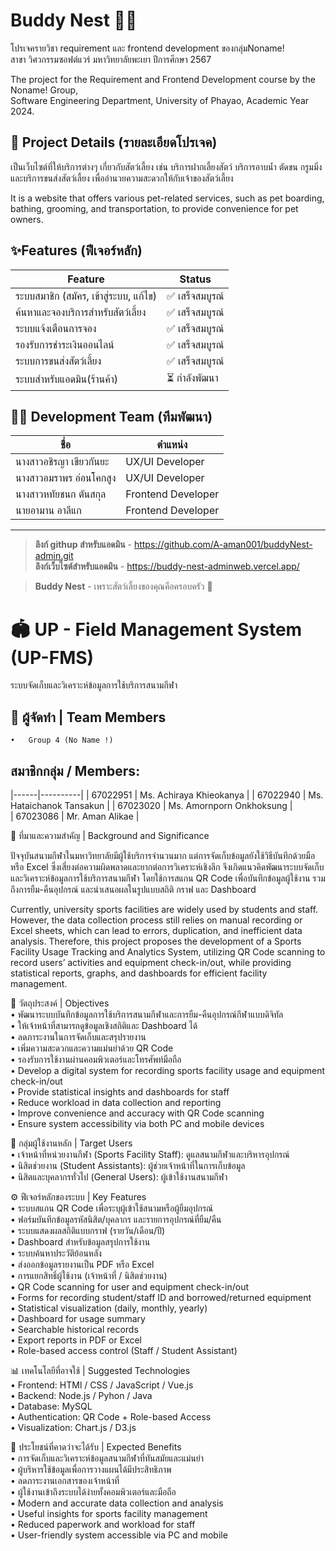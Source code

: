 # Buddy Nest 🐶🐱
โปรเจครายวิชา requirement และ frontend development ของกลุ่มNoname!<br>
สาขา วิศวกรรมซอฟต์แวร์ มหาวิทยาลัยพะเยา ปีการศึกษา 2567

The project for the Requirement and Frontend Development course by the Noname! Group,<br>
Software Engineering Department, University of Phayao, Academic Year 2024.


## 📌 Project Details (รายละเอียดโปรเจค)

เป็นเว็บไซต์ที่ให้บริการต่างๆ เกี่ยวกับสัตว์เลี้ยง เช่น บริการฝากเลี้ยงสัตว์ บริการอาบน้ำ ตัดขน กรูมมิ่ง และบริการขนส่งสัตว์เลี้ยง เพื่ออำนวยความสะดวกให้กับเจ้าของสัตว์เลี้ยง 

It is a website that offers various pet-related services, such as pet boarding, bathing, grooming, and transportation, to provide convenience for pet owners.


## ✨Features (ฟีเจอร์หลัก)
| Feature | Status |
|----------|---------|
| ระบบสมาชิก (สมัคร, เข้าสู่ระบบ, แก้ไข) | ✅ เสร็จสมบูรณ์ |
| ค้นหาและจองบริการสำหรับสัตว์เลี้ยง | ✅ เสร็จสมบูรณ์ |
| ระบบแจ้งเตือนการจอง | ✅ เสร็จสมบูรณ์ |
| รองรับการชำระเงินออนไลน์ | ✅ เสร็จสมบูรณ์ |
| ระบบการขนส่งสัตว์เลี้ยง | ✅ เสร็จสมบูรณ์  |
| ระบบสำหรับแอดมิน(ร้านค้า) | ⏳ กำลังพัฒนา |



## 👨‍💻 Development Team (ทีมพัฒนา)
| ชื่อ | ตำแหน่ง |
|------|----------|
| นางสาวอชิรญา เขียวกันยะ | UX/UI Developer |
| นางสาวอมราพร อ่อนโคกสูง | UX/UI Developer |
| นางสาวหทัยชนก ตันสกุล | Frontend Developer |
| นายอามาน อาลีแก | Frontend Developer |

---
> **ลิงก์ githup สำหรับแอดมิน** - https://github.com/A-aman001/buddyNest-admin.git <br>
> **ลิงก์เว็บไซต์สำหรับแอดมิน** - https://buddy-nest-adminweb.vercel.app/

> **Buddy Nest** - เพราะสัตว์เลี้ยงของคุณคือครอบครัว 🐾



# 🏟️ UP - Field Management System (UP-FMS) 
ระบบจัดเก็บและวิเคราะห์ข้อมูลการใช้บริการสนามกีฬา


## 👥 ผู้จัดทำ | Team Members
	•	Group 4 (No Name !)

## สมาชิกกลุ่ม / Members:<br>

|------|----------|
| 67022951 | Ms. Achiraya Khieokanya | 
| 67022940 | Ms. Hataichanok Tansakun  | 
| 67023020 | Ms. Amornporn Onkhoksung |  
| 67023086 | Mr. Aman Alikae  | 


📌 ที่มาและความสำคัญ | Background and Significance

ปัจจุบันสนามกีฬาในมหาวิทยาลัยมีผู้ใช้บริการจำนวนมาก แต่การจัดเก็บข้อมูลยังใช้วิธีบันทึกด้วยมือหรือ Excel ซึ่งเสี่ยงต่อความผิดพลาดและยากต่อการวิเคราะห์เชิงลึก จึงเกิดแนวคิดพัฒนาระบบจัดเก็บและวิเคราะห์ข้อมูลการใช้บริการสนามกีฬา โดยใช้การสแกน QR Code เพื่อบันทึกข้อมูลผู้ใช้งาน รวมถึงการยืม-คืนอุปกรณ์ และนำเสนอผลในรูปแบบสถิติ กราฟ และ Dashboard

Currently, university sports facilities are widely used by students and staff. However, the data collection process still relies on manual recording or Excel sheets, which can lead to errors, duplication, and inefficient data analysis. Therefore, this project proposes the development of a Sports Facility Usage Tracking and Analytics System, utilizing QR Code scanning to record users’ activities and equipment check-in/out, while providing statistical reports, graphs, and dashboards for efficient facility management.

🎯 วัตถุประสงค์ | Objectives <br>
	•	พัฒนาระบบบันทึกข้อมูลการใช้บริการสนามกีฬาและการยืม-คืนอุปกรณ์กีฬาแบบดิจิทัล <br>
	•	ให้เจ้าหน้าที่สามารถดูข้อมูลเชิงสถิติและ Dashboard ได้ <br>
	•	ลดภาระงานในการจัดเก็บและสรุปรายงาน <br>
	•	เพิ่มความสะดวกและความแม่นยำด้วย QR Code <br>
	•	รองรับการใช้งานผ่านคอมพิวเตอร์และโทรศัพท์มือถือ <br>
	•	Develop a digital system for recording sports facility usage and equipment check-in/out <br>
	•	Provide statistical insights and dashboards for staff <br>
	•	Reduce workload in data collection and reporting <br>
	•	Improve convenience and accuracy with QR Code scanning <br>
	•	Ensure system accessibility via both PC and mobile devices <br>


👥 กลุ่มผู้ใช้งานหลัก | Target Users <br>
	•	เจ้าหน้าที่หน่วยงานกีฬา (Sports Facility Staff): ดูแลสนามกีฬาและบริหารอุปกรณ์ <br>
	•	นิสิตช่วยงาน (Student Assistants): ผู้ช่วยเจ้าหน้าที่ในการเก็บข้อมูล <br>
	•	นิสิตและบุคลากรทั่วไป (General Users): ผู้เข้าใช้งานสนามกีฬา <br>
    

⚙️ ฟีเจอร์หลักของระบบ | Key Features <br>
	•	ระบบสแกน QR Code เพื่อระบุผู้เข้าใช้สนามหรือผู้ยืมอุปกรณ์ <br>
	•	ฟอร์มบันทึกข้อมูลรหัสนิสิต/บุคลากร และรายการอุปกรณ์ที่ยืม/คืน <br>
	•	ระบบแสดงผลสถิติแบบกราฟ (รายวัน/เดือน/ปี) <br>
	•	Dashboard สำหรับข้อมูลสรุปการใช้งาน <br>
	•	ระบบค้นหาประวัติย้อนหลัง <br>
	•	ส่งออกข้อมูลรายงานเป็น PDF หรือ Excel <br>
	•	การแยกสิทธิ์ผู้ใช้งาน (เจ้าหน้าที่ / นิสิตช่วยงาน) <br>
	•	QR Code scanning for user and equipment check-in/out <br>
	•	Forms for recording student/staff ID and borrowed/returned equipment <br>
	•	Statistical visualization (daily, monthly, yearly) <br>
	•	Dashboard for usage summary <br>
	•	Searchable historical records <br>
	•	Export reports in PDF or Excel <br>
	•	Role-based access control (Staff / Student Assistant) <br>


📊 เทคโนโลยีที่อาจใช้ | Suggested Technologies <br>
	•	Frontend: HTMl / CSS / JavaScript / Vue.js <br>
	•	Backend: Node.js / Pyhon / Java  <br>
	•	Database: MySQL  <br>
	•	Authentication: QR Code + Role-based Access <br>
	•	Visualization: Chart.js / D3.js <br>


🚀 ประโยชน์ที่คาดว่าจะได้รับ | Expected Benefits <br>
	•	การจัดเก็บและวิเคราะห์ข้อมูลสนามกีฬาที่ทันสมัยและแม่นยำ <br>
	•	ผู้บริหารใช้ข้อมูลเพื่อการวางแผนได้มีประสิทธิภาพ <br>
	•	ลดภาระงานเอกสารของเจ้าหน้าที่ <br>
	•	ผู้ใช้งานเข้าถึงระบบได้ง่ายทั้งคอมพิวเตอร์และมือถือ <br>
	•	Modern and accurate data collection and analysis <br>
	•	Useful insights for sports facility management <br>
	•	Reduced paperwork and workload for staff <br>
	•	User-friendly system accessible via PC and mobile

